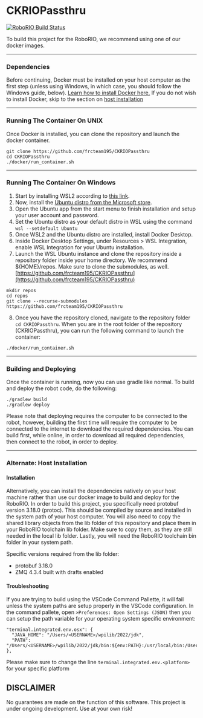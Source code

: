 # CKRIOPassthru

[![RoboRIO Build Status](https://github.com/frcteam195/CKRIOPassthru/actions/workflows/main.yml/badge.svg)](https://github.com/frcteam195/CKRIOPassthru/actions/workflows/main.yml)

To build this project for the RoboRIO, we recommend using one of our docker images.

---

### Dependencies
Before continuing, Docker must be installed on your host computer as the first step (unless using Windows, in which case, you should follow the Windows guide, below). [Learn how to install Docker here.](https://docs.docker.com/engine/install/) If you do not wish to install Docker, skip to the section on [host installation](#alternate)

---

### Running The Container On UNIX
Once Docker is installed, you can clone the repository and launch the docker container.

```
git clone https://github.com/frcteam195/CKRIOPassthru
cd CKRIOPassthru
./docker/run_container.sh
```

---

### Running The Container On Windows
1. Start by installing WSL2 according to [this link](https://docs.microsoft.com/en-us/windows/wsl/install).
2. Now, install the [Ubuntu distro from the Microsoft store](https://www.microsoft.com/en-us/p/ubuntu/9nblggh4msv6?activetab=pivot:overviewtab).
3. Open the Ubuntu app from the start menu to finish installation and setup your user account and password.
4. Set the Ubuntu distro as your default distro in WSL using the command `wsl --setdefault Ubuntu`
5. Once WSL2 and the Ubuntu distro are installed, install Docker Desktop.
6. Inside Docker Desktop Settings, under Resources > WSL Integration, enable WSL Integration for your Ubuntu installation.
7. Launch the WSL Ubuntu instance and clone the repository inside a repository folder inside your home directory. We recommend ${HOME}/repos. Make sure to clone the submodules, as well. [https://github.com/frcteam195/CKRIOPassthru](https://github.com/frcteam195/CKRIOPassthru)
```
mkdir repos
cd repos
git clone --recurse-submodules https://github.com/frcteam195/CKRIOPassthru
```
8. Once you have the repository cloned, navigate to the repository folder `cd CKRIOPassthru`. When you are in the root folder of the repository (CKRIOPassthru), you can run the following command to launch the container:
```
./docker/run_container.sh
```

---

### Building and Deploying

Once the container is running, now you can use gradle like normal. To build and deploy the robot code, do the following:

```
./gradlew build
./gradlew deploy
```

Please note that deploying requires the computer to be connected to the robot, however, building the first time will require the computer to be connected to the internet to download the required dependencies. You can build first, while online, in order to download all required dependencies, then connect to the robot, in order to deploy.

---

### <a name="alternate"></a> Alternate: Host Installation

#### Installation
Alternatively, you can install the dependencies natively on your host machine rather than use our docker image to build and deploy for the RoboRIO. In order to build this project, you specifically need protobuf version 3.18.0 (protoc). This should be compiled by source and installed in the system path of your host computer. You will also need to copy the shared library objects from the lib folder of this repository and place them in your RoboRIO toolchain lib folder. Make sure to copy them, as they are still needed in the local lib folder. Lastly, you will need the RoboRIO toolchain bin folder in your system path. 

Specific versions required from the lib folder:

* protobuf 3.18.0
* ZMQ 4.3.4 built with drafts enabled


#### Troubleshooting
If you are trying to build using the VSCode Command Pallette, it will fail unless the system paths are setup properly in the VSCode configuration. In the command pallete, open `>Preferences: Open Settings (JSON)`
then you can setup the path variable for your operating system specific environment:

```
"terminal.integrated.env.osx": {
  "JAVA_HOME": "/Users/<USERNAME>/wpilib/2022/jdk",
  "PATH": "/Users/<USERNAME>/wpilib/2022/jdk/bin:${env:PATH}:/usr/local/bin:/Users/<USERNAME>/wpilib/2022/roborio/bin"
},
```

Please make sure to change the line `terminal.integrated.env.<platform>` for your specific platform


## DISCLAIMER
No guarantees are made on the function of this software. This project is under ongoing development. Use at your own risk!